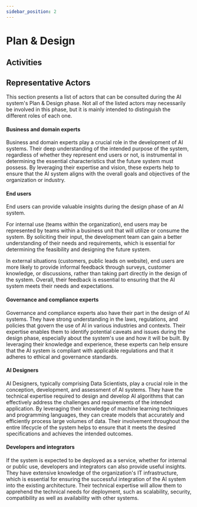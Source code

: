 ```yaml
---
sidebar_position: 2
---
```


# Plan & Design



## Activities



## Representative Actors

This section presents a list of actors that can be consulted during the AI system's Plan & Design phase. Not all of the listed actors may necessarily be involved in this phase, but it is mainly intended to distinguish the different roles of each one.

#### Business and domain experts

Business and domain experts play a crucial role in the development of AI systems. Their deep understanding of the intended purpose of the system, regardless of whether they represent end users or not, is instrumental in determining the essential characteristics that the future system must possess. By leveraging their expertise and vision, these experts help to ensure that the AI system aligns with the overall goals and objectives of the organization or industry.

#### End users

End users can provide valuable insights during the design phase of an AI system.

For internal use (teams within the organization), end users may be represented by teams within a business unit that will utilize or consume the system. By soliciting their input, the development team can gain a better understanding of their needs and requirements, which is essential for determining the feasibility and designing the future system.

In external situations (customers, public leads on website), end users are more likely to provide informal feedback through surveys, customer knowledge, or discussions, rather than taking part directly in the design of the system. Overall, their feedback is essential to ensuring that the AI system meets their needs and expectations.

#### Governance and compliance experts

Governance and compliance experts also have their part in the design of AI systems. They have strong understanding in the laws, regulations, and policies that govern the use of AI in various industries and contexts. Their expertise enables them to identify potential caveats and issues during the design phase, especially about the system's use and how it will be built. By leveraging their knowledge and experience, these experts can help ensure that the AI system is compliant with applicable regulations and that it adheres to ethical and governance standards.

#### AI Designers

AI Designers, typically comprising Data Scientists, play a crucial role in the conception, development, and assessment of AI systems. They have the technical expertise required to design and develop AI algorithms that can effectively address the challenges and requirements of the intended application. By leveraging their knowledge of machine learning techniques and programming languages, they can create models that accurately and efficiently process large volumes of data. Their involvement throughout the entire lifecycle of the system helps to ensure that it meets the desired specifications and achieves the intended outcomes.

#### Developers and integrators

If the system is expected to be deployed as a service, whether for internal or public use, developers and integrators can also provide useful insights. They have extensive knowledge of the organization's IT infrastructure, which is essential for ensuring the successful integration of the AI system into the existing architecture. Their technical expertise will allow them to apprehend the technical needs for deployment, such as scalability, security, compatibility as well as availability with other systems.